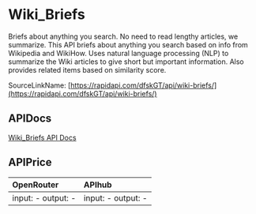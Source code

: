 # Wiki_Briefs

Briefs about anything you search. No need to read lengthy articles, we summarize. This API briefs about anything you search based on info from Wikipedia and WikiHow. Uses natural language processing (NLP) to summarize the Wiki articles to give short but important information. Also provides related items based on similarity score.  

SourceLinkName: [https://rapidapi.com/dfskGT/api/wiki-briefs/](https://rapidapi.com/dfskGT/api/wiki-briefs/)

## APIDocs

[Wiki_Briefs API Docs](../apis/Wiki_Briefs.md)

## APIPrice

| OpenRouter | APIhub |
|:---|:---|
| input: - output: - | input: - output: - |

